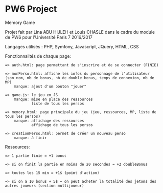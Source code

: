 # PW6 Project

Memory Game

Projet fait par Lina ABU HIJLEH et Louis CHASLE dans le cadre du module de PW6 pour l'Université Paris 7 2016/2017

Langages utilisés : PHP, Symfony, Javascript, JQuery, HTML, CSS

Fonctionnalités de chaque page:

    => auth.html: page permettant de s'inscrire et de se connecter (FINIE)
    
    => monPerso.html: affiche les infos du personnage de l'utilisateur (son nom, nb de bonus, nb de double bonus, temps de connexion, nb de MP)
        manque: ajout d'un bouton "jouer"
    
    => game.js: le jeu en JS
        manque: mise en place des ressources
                liste de tous les persos
    
    => memory.html: page principale du jeu (jeu, ressources, MP, liste de tous les persos)
        manque: affichage des ressources
                affichage de tous les persos
                
    => creationPerso.html: permet de créer un nouveau perso
        manque: à finir


Ressources:

    => 1 partie finie = +1 bonus
    
    => si on finit la partie en moins de 20 secondes = +2 doubleBonus
    
    => toutes les 15 min = +1$ (point d'action)
    
    => si on a 10 bonus + 5$ = on peut acheter la totalité des jetons des autres joueurs (section multijoueur)
    
